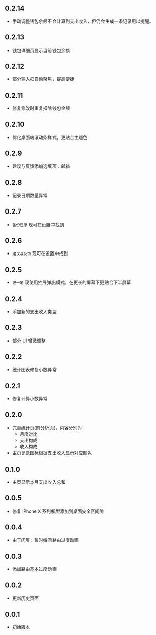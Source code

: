 ## 0.2.14

- 手动调整钱包余额不会计算到支出收入，但仍会生成一条记录用以提醒。

## 0.2.13

- 钱包详细页显示当前钱包余额

## 0.2.12

- 部分输入框自动聚焦，提高便捷

## 0.2.11

- 修复修改时重复扣除钱包金额

## 0.2.10

- 优化桌面端滚动条样式，更贴合主题色

## 0.2.9

- 建议与反馈添加选填项：邮箱

## 0.2.8

- 记录日期数量异常

## 0.2.7

- `备份还原` 现可在设置中找到

## 0.2.6

- `建议与反馈` 现可在设置中找到

## 0.2.5

- `记一笔` 现使用抽屉弹出模式，在更长的屏幕下更贴合下半屏幕

## 0.2.4

- 添加新的支出收入类型

## 0.2.3

- 部分 UI 轻微调整

## 0.2.2

- 统计图表修复小数异常

## 0.2.1

- 修复计算小数异常

## 0.2.0

- 完善统计页(前分析页)，内容分别为：
  - 月度对比
  - 支出构成
  - 收入构成
- 主页记录图标根据支出收入显示对应颜色

## 0.1.0

- 主页显示本月支出收入总和

## 0.0.5

- 修复 iPhone X 系列机型添加到桌面安全区间隙

## 0.0.4

- 由于闪屏，暂时撤回路由过度动画

## 0.0.3

- 添加路由基本过度动画

## 0.0.2

- 更新历史页面

## 0.0.1

- 初始版本
